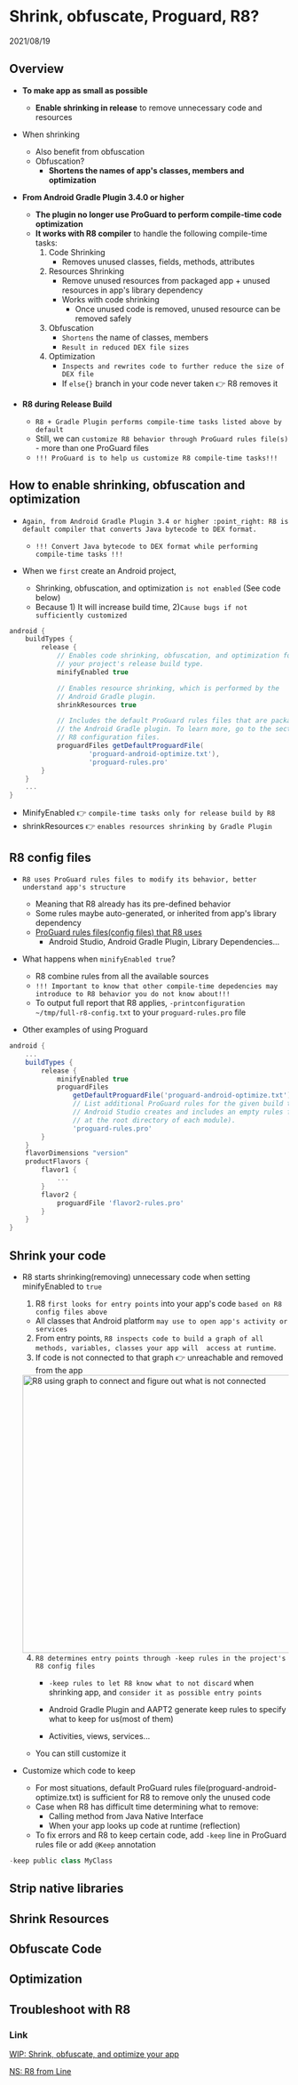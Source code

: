 # Shrink, obfuscate, Proguard, R8?

2021/08/19

## Overview
- **To make app as small as possible**
    - **Enable shrinking in release** to remove unnecessary code and resources
- When shrinking
    - Also benefit from obfuscation
    - Obfuscation?
        - **Shortens the names of app's classes, members and optimization**
- **From Android Gradle Plugin 3.4.0 or higher**
    - **The plugin no longer use ProGuard to perform compile-time code optimization**
    - **It works with R8 compiler** to handle the following compile-time tasks:
        1. Code Shrinking
            - Removes unused classes, fields, methods, attributes
        2. Resources Shrinking
            - Remove unused resources from packaged app + unused resources in app's library dependency
            - Works with code shrinking
                - Once unused code is removed, unused resource can be removed safely
        3. Obfuscation
            - `Shortens` the name of classes, members
            - `Result in reduced DEX file sizes`
        4. Optimization
            - `Inspects and rewrites code to further reduce the size of DEX file`
            - If `else{}` branch in your code never taken :point_right: R8 removes it
    
- **R8 during Release Build**
    - `R8 + Gradle Plugin performs compile-time tasks listed above by default`
    - Still, we can `customize R8 behavior through ProGuard rules file(s)` - more than one ProGuard
      files
    - `!!! ProGuard is to help us customize R8 compile-time tasks!!! `
    

## How to enable shrinking, obfuscation and optimization
    
- `Again, from Android Gradle Plugin 3.4 or higher :point_right: R8 is default compiler that converts
Java bytecode to DEX format.`
  - `!!! Convert Java bytecode to DEX format while performing compile-time tasks !!!`


- When we `first` create an Android project,
    - Shrinking, obfuscation, and optimization `is not enabled` (See code below)
    - Because 1) It will increase build time, 2)`Cause bugs if not sufficiently customized`


```groovy
android {
    buildTypes {
        release {
            // Enables code shrinking, obfuscation, and optimization for only
            // your project's release build type.
            minifyEnabled true

            // Enables resource shrinking, which is performed by the
            // Android Gradle plugin.
            shrinkResources true

            // Includes the default ProGuard rules files that are packaged with
            // the Android Gradle plugin. To learn more, go to the section about
            // R8 configuration files.
            proguardFiles getDefaultProguardFile(
                    'proguard-android-optimize.txt'),
                    'proguard-rules.pro'
        }
    }
    ...
}
```

- MinifyEnabled :point_right: `compile-time tasks only for release build by R8`
- shrinkResources :point_right: `enables resources shrinking by Gradle Plugin` 



## R8 config files

- `R8 uses ProGuard rules files to modify its behavior, better understand app's structure`
    - Meaning that R8 already has its pre-defined behavior
    - Some rules maybe auto-generated, or inherited from app's library dependency
    - [ProGuard rules files(config files) that R8 uses](https://developer.android.com/studio/build/shrink-code#configuration-files)
        - Android Studio, Android Gradle Plugin, Library Dependencies...

    
- What happens when `minifyEnabled true`?
    - R8 combine rules from all the available sources
    - `!!! Important to know that other compile-time depedencies may introduce to R8 behavior you
      do not know about!!!`
    - To output full report that R8 applies, `-printconfiguration ~/tmp/full-r8-config.txt` to your
    `proguard-rules.pro` file


- Other examples of using Proguard
```groovy
android {
    ...
    buildTypes {
        release {
            minifyEnabled true
            proguardFiles
                getDefaultProguardFile('proguard-android-optimize.txt'),
                // List additional ProGuard rules for the given build type here. By default,
                // Android Studio creates and includes an empty rules file for you (located
                // at the root directory of each module).
                'proguard-rules.pro'
        }
    }
    flavorDimensions "version"
    productFlavors {
        flavor1 {
            ...
        }
        flavor2 {
            proguardFile 'flavor2-rules.pro'
        }
    }
}
```


## Shrink your code

- R8 starts shrinking(removing) unnecessary code when setting minifyEnabled to `true`
    1.  R8 `first looks for entry points` into your app's code `based on R8 config files above`
    - All classes that Android platform `may use to open app's activity or services`
    2. From entry points, `R8 inspects code to build a graph of all methods, variables, classes your app will 
access at runtime`.
    3. If code is not connected to that graph :point_right: unreachable and removed from the app
    
    <img src="./res/tree-shaking.png" alt="R8 using graph to connect and figure out what is not connected" height="500" width="700"/>
  
    4. `R8 determines entry points through -keep rules in the project's R8 config files`
        - `-keep rules to let R8 know what to not discard` when shrinking app, and `consider it as possible entry points`
    
        - Android Gradle Plugin and AAPT2 generate keep rules to specify what to keep for us(most of them)
  
        - Activities, views, services... 

    - You can still customize it


- Customize which code to keep
    - For most situations, default ProGuard rules file(proguard-android-optimize.txt) is sufficient for
    R8 to remove only the unused code
    - Case when R8 has difficult time determining what to remove:
        - Calling method from Java Native Interface
        - When your app looks up code at runtime (reflection)
    - To fix errors and R8 to keep certain code, add `-keep` line in ProGuard rules file or add `@Keep`
    annotation
      
```groovy
-keep public class MyClass
```



## Strip native libraries




## Shrink Resources




## Obfuscate Code




## Optimization





## Troubleshoot with R8




### Link
[WIP: Shrink, obfuscate, and optimize your app](https://developer.android.com/studio/build/shrink-code)


[NS: R8 from Line](https://engineering.linecorp.com/ko/blog/line-android-app-build-with-r8-compiler/)

